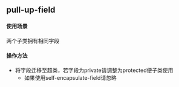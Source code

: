 ## pull-up-field

#### 使用场景

两个子类拥有相同字段

#### 操作方法

 - 将字段迁移至超类，若字段为private请调整为protected便子类使用
    - 如果使用self-encapsulate-field请忽略